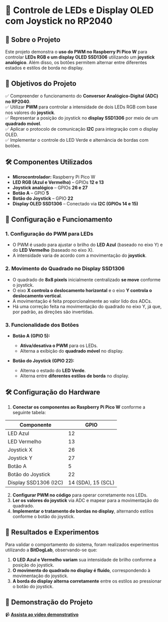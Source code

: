 # 📌 Controle de LEDs e Display OLED com Joystick no RP2040

## 📖 Sobre o Projeto
Este projeto demonstra o **uso do PWM no Raspberry Pi Pico W** para controlar **LEDs RGB e um display OLED SSD1306** utilizando um **joystick analógico**. Além disso, os botões permitem alternar entre diferentes estados e estilos de borda no display.

## 🎯 Objetivos do Projeto
✅ Compreender o funcionamento do **Conversor Analógico-Digital (ADC) no RP2040**.  
✅ Utilizar **PWM** para controlar a intensidade de dois LEDs RGB com base nos valores do **joystick**.  
✅ Representar a posição do joystick no **display SSD1306** por meio de um **quadrado móvel**.  
✅ Aplicar o protocolo de comunicação **I2C** para integração com o display OLED.  
✅ Implementar o controle do LED Verde e alternância de bordas com botões.  

## 🛠️ Componentes Utilizados
- **Microcontrolador:** Raspberry Pi Pico W  
- **LED RGB (Azul e Vermelho)** – GPIOs **12 e 13**  
- **Joystick analógico** – GPIOs **26 e 27**  
- **Botão A** – GPIO **5**  
- **Botão do Joystick** – GPIO **22**  
- **Display OLED SSD1306** – Conectado via **I2C (GPIOs 14 e 15)**  

## 🚀 Configuração e Funcionamento

### 1. Configuração do PWM para LEDs
- O PWM é usado para ajustar o brilho do **LED Azul** (baseado no eixo Y) e do **LED Vermelho** (baseado no eixo X).  
- A intensidade varia de acordo com a movimentação do **joystick**.  

### 2. Movimento do Quadrado no Display SSD1306
- O quadrado de **8x8 pixels** inicialmente centralizado **se move** conforme o joystick.  
- O eixo **X controla o deslocamento horizontal** e o eixo **Y controla o deslocamento vertical**.
- A movimentação é feita proporcionalmente ao valor lido dos ADCs.
- Há uma correção feita na movimentação do quadrado no eixo Y, já que, por padrão, as direções são invertidas.  

### 3. Funcionalidade dos Botões
- **Botão A (GPIO 5):**
  - **Ativa/desativa o PWM** para os LEDs.
  - Alterna a exibição do **quadrado móvel** no display.

- **Botão do Joystick (GPIO 22):**
  - Alterna o estado do **LED Verde**.
  - Alterna entre **diferentes estilos de borda** no display.

## 🛠️ Configuração do Hardware
1. **Conectar os componentes ao Raspberry Pi Pico W** conforme a seguinte tabela:

| Componente | GPIO |
|------------|------|
| LED Azul | 12 |
| LED Vermelho | 13 |
| Joystick X | 26 |
| Joystick Y | 27 |
| Botão A | 5 |
| Botão do Joystick | 22 |
| Display SSD1306 (I2C) | 14 (SDA), 15 (SCL) |

2. **Configurar PWM no código** para operar corretamente nos LEDs.  
3. **Ler os valores do joystick** via ADC e mapear para a movimentação do quadrado.  
4. **Implementar o tratamento de bordas no display**, alternando estilos conforme o botão do joystick.  

## 🔬 Resultados e Experimentos
Para validar o comportamento do sistema, foram realizados experimentos utilizando a **BitDogLab**, observando-se que:
1. **O LED Azul e Vermelho variam** sua intensidade de brilho conforme a posição do joystick.  
2. **O movimento do quadrado no display é fluído**, correspondendo à movimentação do joystick.  
3. **A borda do display alterna corretamente** entre os estilos ao pressionar o botão do joystick.  

## 📸 Demonstração do Projeto
📹 **[Assista ao vídeo demonstrativo]()**  
